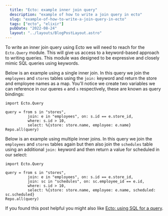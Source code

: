```yaml
---
  title: "Ecto: example inner join query"
  description: "example of how to write a join query in ecto"
  slug: "example-of-how-to-write-a-join-query-in-ecto"
  tags: ["ecto", "elixir"]
  pubDate: "2022-08-24"
  layout: "../layouts/BlogPostLayout.astro"
---
```


To write an inner join query using Ecto we will need to reach for the `Ecto.Query` module. This will give us access to a keyword-based approach to writing queries. This module was designed to be expressive and closely mimic SQL queries using keywords.

Below is an example using a single inner join. In this query we join the `employees` and `stores` tables using the `join:` keyword and return the store and employee names as a map. You'll notice we create two variables we can reference in our queres `e` and `s` respectively, these are known as query bindings:
```
import Ecto.Query

query = from s in "stores",
          join: e in "employees", on: s.id == e.store_id,
          where: s.id > 10,
          select: %{store: store.name, employee: e.name}
Repo.all(query)
```

Below is an example using multiple inner joins. In this query we join the `employees` and `stores` tables again but then also join the `schedules` table using an additional `join:` keyword and then return a value for scheduled in our select:
```
import Ecto.Query

query = from s in "stores",
          join: e in "employees", on: s.id == e.store_id,
          join: sc in "schedules", on: sc.employee_id == e.id,
          where: s.id > 10,
          select: %{store: store.name, employee: e.name, scheduled: sc.scheduled}
Repo.all(query)
```

If you found this post helpful you might also like [Ecto: using SQL for a query](https://tinytechtuts.com/2022-ecto-direct-sql-query).